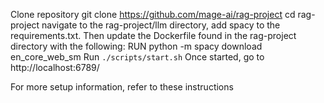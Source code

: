Clone repository
git clone https://github.com/mage-ai/rag-project
cd rag-project
navigate to the rag-project/llm directory, add spacy to the requirements.txt.
Then update the Dockerfile found in the rag-project directory with the following:
RUN python -m spacy download en_core_web_sm
Run
`./scripts/start.sh`
Once started, go to http://localhost:6789/

For more setup information, refer to these instructions
